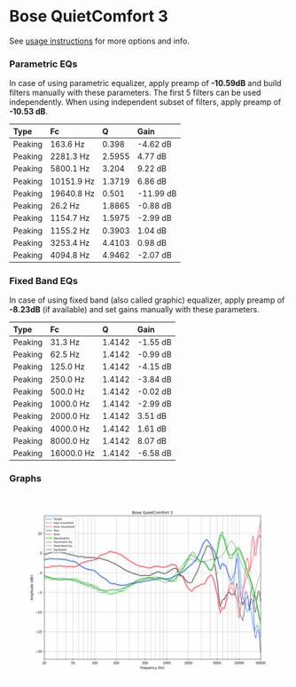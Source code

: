 # Bose QuietComfort 3
See [usage instructions](https://github.com/jaakkopasanen/AutoEq#usage) for more options and info.

### Parametric EQs
In case of using parametric equalizer, apply preamp of **-10.59dB** and build filters manually
with these parameters. The first 5 filters can be used independently.
When using independent subset of filters, apply preamp of **-10.53 dB**.

| Type    | Fc         |      Q | Gain      |
|:--------|:-----------|:-------|:----------|
| Peaking | 163.6 Hz   | 0.398  | -4.62 dB  |
| Peaking | 2281.3 Hz  | 2.5955 | 4.77 dB   |
| Peaking | 5800.1 Hz  | 3.204  | 9.22 dB   |
| Peaking | 10151.9 Hz | 1.3719 | 6.86 dB   |
| Peaking | 19640.8 Hz | 0.501  | -11.99 dB |
| Peaking | 26.2 Hz    | 1.8865 | -0.88 dB  |
| Peaking | 1154.7 Hz  | 1.5975 | -2.99 dB  |
| Peaking | 1155.2 Hz  | 0.3903 | 1.04 dB   |
| Peaking | 3253.4 Hz  | 4.4103 | 0.98 dB   |
| Peaking | 4094.8 Hz  | 4.9462 | -2.07 dB  |

### Fixed Band EQs
In case of using fixed band (also called graphic) equalizer, apply preamp of **-8.23dB**
(if available) and set gains manually with these parameters.

| Type    | Fc         |      Q | Gain     |
|:--------|:-----------|:-------|:---------|
| Peaking | 31.3 Hz    | 1.4142 | -1.55 dB |
| Peaking | 62.5 Hz    | 1.4142 | -0.99 dB |
| Peaking | 125.0 Hz   | 1.4142 | -4.15 dB |
| Peaking | 250.0 Hz   | 1.4142 | -3.84 dB |
| Peaking | 500.0 Hz   | 1.4142 | -0.02 dB |
| Peaking | 1000.0 Hz  | 1.4142 | -2.99 dB |
| Peaking | 2000.0 Hz  | 1.4142 | 3.51 dB  |
| Peaking | 4000.0 Hz  | 1.4142 | 1.61 dB  |
| Peaking | 8000.0 Hz  | 1.4142 | 8.07 dB  |
| Peaking | 16000.0 Hz | 1.4142 | -6.58 dB |

### Graphs
![](./Bose%20QuietComfort%203.png)